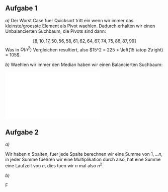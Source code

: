## Aufgabe 1

_a)_
Der Worst Case fuer Quicksort tritt ein wenn wir immer das kleinste/groesste Element als Pivot waehlen. Dadurch erhalten wir einen Unbalancierten Suchbaum, die Pivots sind dann:

$$[8, 10, 17, 50, 56, 58, 61, 62, 64, 67, 74, 75, 86, 87, 99]$$
Was in $O(n^2)$ Vergleichen resultiert, also $15^2 = 225 > \left(15 \atop 2\right) = 105$.

_b)_
Waehlen wir immer den Median haben wir einen Balancierten Suchbaum:

![Drawing 2024-06-09 18.40.16.excalidraw](Drawing%202024-06-09%2018.40.16.excalidraw.md)


## Aufgabe 2

_a)_

Wir haben $n$ Spalten, fuer jede Spalte berechnen wir eine Summe von $1, \dots n$, in jeder Summe fuehren wir eine Multiplikation durch also, hat eine Summe eine Laufzeit von $n$, dies tuen wir $n$ mal also $n^2$.

_b)_

F